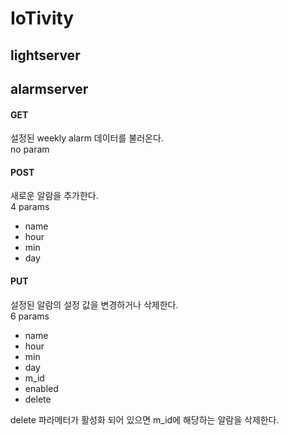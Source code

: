 # IoTivity

## lightserver

## alarmserver

#### GET
설정된 weekly alarm 데이터를 불러온다.    
no param

#### POST
새로운 알람을 추가한다.    
4 params
- name
- hour
- min
- day

#### PUT
설정된 알람의 설정 값을 변경하거나 삭제한다.  
6 params
- name
- hour
- min
- day
- m_id
- enabled
- delete

delete 파라메터가 활성화 되어 있으면 m_id에 해당하는 알람을 삭제한다.
